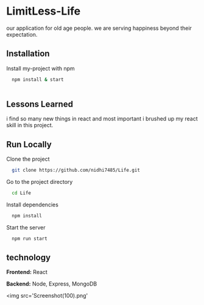 
# LimitLess-Life

our application for old age people. we are serving happiness beyond their expectation.


## Installation

Install my-project with npm

```bash
  npm install & start
  
```



## Lessons Learned

i find so many new things in react  and most important i brushed up my react skill in this project.


## Run Locally

Clone the project

```bash
  git clone https://github.com/nidhi7485/Life.git
```

Go to the project directory

```bash
  cd Life
```

Install dependencies

```bash
  npm install
```

Start the server

```bash
  npm run start
```


## technology

**Frontend:** React

**Backend:** Node, Express, MongoDB

<img src='Screenshot(100).png'
